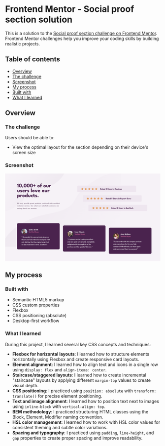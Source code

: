 # Frontend Mentor - Social proof section solution

This is a solution to the [Social proof section challenge on Frontend Mentor](https://www.frontendmentor.io/challenges/social-proof-section-6e0qTv_bA). Frontend Mentor challenges help you improve your coding skills by building realistic projects.

## Table of contents

- [Overview](#overview)
- [The challenge](#the-challenge)
- [Screenshot](#screenshot)
- [My process](#my-process)
- [Built with](#built-with)
- [What I learned](#what-i-learned)

## Overview

### The challenge

Users should be able to:

- View the optimal layout for the section depending on their device's screen size

### Screenshot

![Screenshot](./Screenshot.png)

## My process

### Built with

- Semantic HTML5 markup
- CSS custom properties
- Flexbox
- CSS positioning (absolute)
- Desktop-first workflow

### What I learned

During this project, I learned several key CSS concepts and techniques:

- **Flexbox for horizontal layouts**: I learned how to structure elements horizontally using Flexbox and create responsive card layouts.
- **Element alignment**: I learned how to align text and icons in a single row using `display: flex` and `align-items: center`.
- **Staircase/staggered layouts**: I learned how to create incremental "staircase" layouts by applying different `margin-top` values to create visual depth.
- **CSS positioning**: I practiced using `position: absolute` with `transform: translate()` for precise element positioning.
- **Text and image alignment**: I learned how to position text next to images using `inline-block` with `vertical-align: top`.
- **BEM methodology**: I practiced structuring HTML classes using the Block, Element, Modifier naming convention.
- **HSL color management**: I learned how to work with HSL color values for consistent theming and subtle color variations.
- **Spacing and typography**: I practiced using `padding`, `line-height`, and `gap` properties to create proper spacing and improve readability.
